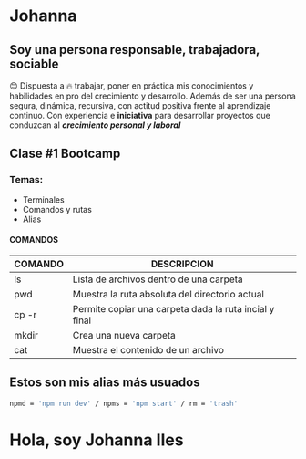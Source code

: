 # Johanna


## Soy una persona responsable, trabajadora, **sociable** 
😊 Dispuesta a 🔥 trabajar, poner en práctica mis conocimientos y habilidades en pro del crecimiento y desarrollo.
Además de ser una persona segura, dinámica, recursiva, con actitud positiva frente al aprendizaje continuo. 
Con experiencia e **iniciativa** para desarrollar proyectos que conduzcan al _**crecimiento personal y laboral**_

##  Clase #1 **Bootcamp**
### Temas: 
* Terminales
* Comandos y rutas
* Alias

#### COMANDOS
| COMANDO | DESCRIPCION |
|----|----|
| ls | Lista de archivos dentro de una carpeta |
| pwd | Muestra la ruta absoluta del directorio actual |
| cp -r | Permite copiar una carpeta dada la ruta incial y final |
| mkdir | Crea una nueva carpeta |
| cat | Muestra el contenido de un archivo |

## Estos son mis alias más usuados
```bash
npmd = 'npm run dev' / npms = 'npm start' / rm = 'trash'
```
# Hola, soy Johanna Iles 